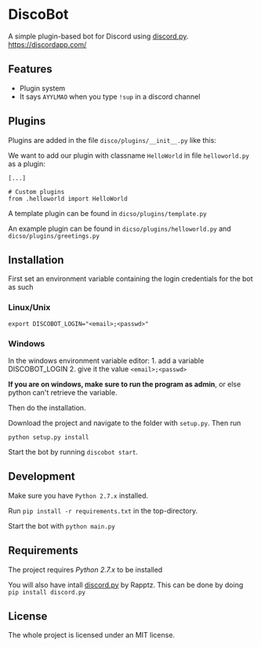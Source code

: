 # DiscoBot

A simple plugin-based bot for Discord using [discord.py](https://github.com/Rapptz/discord.py). https://discordapp.com/

Features
--------
- Plugin system
- It says `AYYLMAO` when you type `!sup` in a discord channel

Plugins
-------

Plugins are added in the file `disco/plugins/__init__.py` like this:

We want to add our plugin with classname `HelloWorld` in file `helloworld.py` as a plugin:

```
[...]

# Custom plugins
from .helloworld import HelloWorld

```

A template plugin can be found in `dicso/plugins/template.py`

An example plugin can be found in `dicso/plugins/helloworld.py` and `dicso/plugins/greetings.py`

Installation
------------

First set an environment variable containing the login credentials for the bot as such

### Linux/Unix
```
export DISCOBOT_LOGIN="<email>;<passwd>"
```

### Windows

In the windows environment variable editor:
	1. add a variable DISCOBOT_LOGIN
	2. give it the value `<email>;<passwd>`

**If you are on windows, make sure to run the program as admin**, or else python
can't retrieve the variable.

Then do the installation.

Download the project and navigate to the folder with `setup.py`. Then run 

```
python setup.py install
```

Start the bot by running `discobot start`.

Development
-----------
Make sure you have `Python 2.7.x` installed.

Run `pip install -r requirements.txt` in the top-directory.

Start the bot with `python main.py`

Requirements
------------
The project requires *Python 2.7.x* to be installed

You will also have intall [discord.py](https://github.com/Rapptz/discord.py) by Rapptz. This can be done by doing `pip install discord.py`

License
-------
The whole project is licensed under an MIT license.